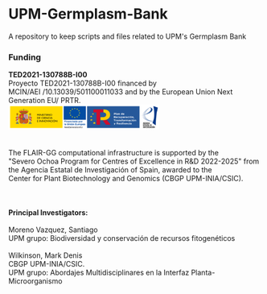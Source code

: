 # UPM-Germplasm-Bank
A repository to keep scripts and files related to UPM's Germplasm Bank


<h3>Funding</h3>

<b>TED2021-130788B-I00</b>
<br />
Proyecto TED2021-130788B-I00 financed by
<br />
MCIN/AEI /10.13039/501100011033 and by the European Union Next Generation EU/ PRTR.
<br />
<img width="300" src="./ted-logo.png" />
<br />
<br />
<br />
The FLAIR-GG computational infrastructure is supported by the
<br />"Severo Ochoa Program for Centres of Excellence in R&D 2022-2025" from the
Agencia Estatal de Investigación of Spain, awarded to the
<br />Center for Plant Biotechnology and Genomics (CBGP UPM-INIA/CSIC).
<br />
<br />
<br />
<br />
<b>Principal Investigators:</b>
<br />
<br />
Moreno Vazquez, Santiago<br />
UPM grupo: Biodiversidad y conservación de recursos fitogenéticos
<br /><br />
Wilkinson, Mark Denis <br />
CBGP UPM-INIA/CSIC. <br />
UPM grupo: Abordajes Multidisciplinares en la Interfaz Planta-Microorganismo<br />
